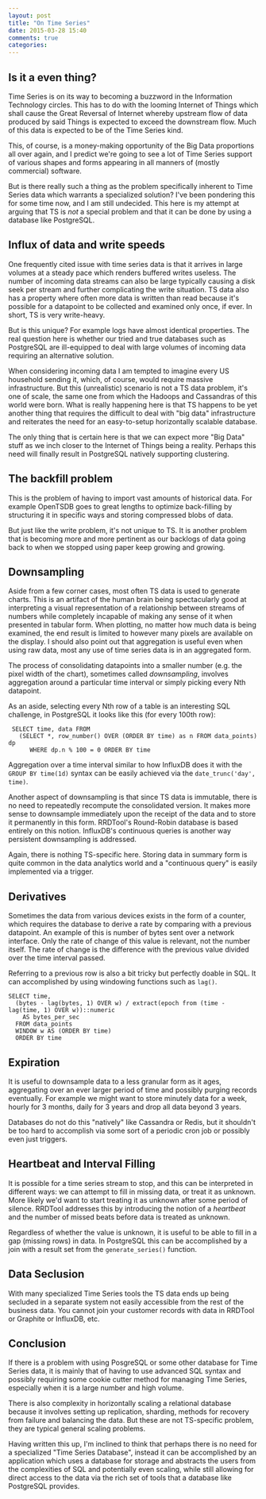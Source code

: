 ```yaml
---
layout: post
title: "On Time Series"
date: 2015-03-28 15:40
comments: true
categories:
---
```


## Is it a even thing?

Time Series is on its way to becoming a buzzword in the Information
Technology circles. This has to do with the looming Internet of Things
which shall cause the Great Reversal of Internet whereby upstream flow
of data produced by said Things is expected to exceed the downstream
flow. Much of this data is expected to be of the Time Series kind.

This, of course, is a money-making opportunity of the Big Data
proportions all over again, and I predict we're going to see a lot of
Time Series support of various shapes and forms appearing in all
manners of (mostly commercial) software.

But is there really such a thing as the problem specifically inherent
to Time Series data which warrants a specialized solution? I've been
pondering this for some time now, and I am still undecided. This
here is my attempt at arguing that TS is *not* a special problem and
that it can be done by using a database like PostgreSQL.

## Influx of data and write speeds

One frequently cited issue with time series data is that it arrives in
large volumes at a steady pace which renders buffered writes
useless. The number of incoming data streams can also be large
typically causing a disk seek per stream and further complicating the
write situation. TS data also has a property where often more data is
written than read because it's possible for a datapoint to be
collected and examined only once, if ever. In short, TS is very
write-heavy.

But is this unique? For example logs have almost identical
properties. The real question here is whether our tried and true
databases such as PostgreSQL are ill-equipped to deal with large
volumes of incoming data requiring an alternative solution.

When considering incoming data I am tempted to imagine every US
household sending it, which, of course, would require massive
infrastructure. But this (unrealistic) scenario is not a TS data
problem, it's one of scale, the same one from which the Hadoops and
Cassandras of this world were born. What is really happening here is
that TS happens to be yet another thing that requires the difficult to
deal with "big data" infrastructure and reiterates the need for an
easy-to-setup horizontally scalable database.

The only thing that is certain here is that we can expect more "Big
Data" stuff as we inch closer to the Internet of Things being a
reality. Perhaps this need will finally result in PostgreSQL natively
supporting clustering.

## The backfill problem

This is the problem of having to import vast amounts of historical
data. For example OpenTSDB goes to great lengths to optimize
back-filling by structuring it in specific ways and storing compressed
blobs of data.

But just like the write problem, it's not unique to TS. It
is another problem that is becoming more and more pertinent as our
backlogs of data going back to when we stopped using paper keep
growing and growing.

## Downsampling

Aside from a few corner cases, most often TS data is used to generate
charts. This is an artifact of the human brain being spectacularly
good at interpreting a visual representation of a relationship between
streams of numbers while completely incapable of making any sense of
it when presented in tabular form. When plotting, no matter how much
data is being examined, the end result is limited to however many
pixels are available on the display. I should also point out that
aggregation is useful even when using raw data, most any use of time
series data is in an aggregated form.

The process of consolidating datapoints into a smaller number (e.g.
the pixel width of the chart), sometimes called _downsampling_, involves
aggregation around a particular time interval or simply picking every
Nth datapoint.

As an aside, selecting every Nth row of a table is an interesting SQL
challenge, in PostgreSQL it looks like this (for every 100th row):

```
 SELECT time, data FROM
   (SELECT *, row_number() OVER (ORDER BY time) as n FROM data_points) dp
      WHERE dp.n % 100 = 0 ORDER BY time
```

Aggregation over a time interval similar to how InfluxDB does it with
the `GROUP BY time(1d)` syntax can be easily achieved via the
`date_trunc('day', time)`.

Another aspect of downsampling is that since TS data is immutable,
there is no need to repeatedly recompute the consolidated version. It
makes more sense to downsample immediately upon the receipt of the
data and to store it permanently in this form. RRDTool's Round-Robin
database is based entirely on this notion. InfluxDB's continuous
queries is another way persistent downsampling is addressed.

Again, there is nothing TS-specific here. Storing data in summary form
is quite common in the data analytics world and a "continuous query"
is easily implemented via a trigger.

## Derivatives

Sometimes the data from various devices exists in the form of a
counter, which requires the database to derive a rate by comparing
with a previous datapoint. An example of this is number of bytes sent
over a network interface. Only the rate of change of this value is
relevant, not the number itself. The rate of change is the difference
with the previous value divided over the time interval passed.

Referring to a previous row is also a bit tricky but perfectly doable
in SQL. It can accomplished by using windowing functions such as
`lag()`.

```
SELECT time,
  (bytes - lag(bytes, 1) OVER w) / extract(epoch from (time - lag(time, 1) OVER w))::numeric
    AS bytes_per_sec
  FROM data_points
  WINDOW w AS (ORDER BY time)
  ORDER BY time
```

## Expiration

It is useful to downsample data to a less granular form as it ages,
aggregating over an ever larger period of time and possibly purging
records eventually. For example we might want to store minutely data
for a week, hourly for 3 months, daily for 3 years and drop all data
beyond 3 years.

Databases do not do this "natively" like Cassandra or Redis, but it
shouldn't be too hard to accomplish via some sort of a periodic cron
job or possibly even just triggers.

## Heartbeat and Interval Filling

It is possible for a time series stream to stop, and this can be
interpreted in different ways: we can attempt to fill in missing data,
or treat it as unknown. More likely we'd want to start treating it as
unknown after some period of silence. RRDTool addresses this by
introducing the notion of a _heartbeat_ and the number of missed beats
before data is treated as unknown.

Regardless of whether the value is unknown, it is useful to be able to
fill in a gap (missing rows) in data. In PostgreSQL this can be
accomplished by a join with a result set from the `generate_series()`
function.

## Data Seclusion

With many specialized Time Series tools the TS data ends up being
secluded in a separate system not easily accessible from the rest of
the business data. You cannot join your customer records with data in
RRDTool or Graphite or InfluxDB, etc.

## Conclusion

If there is a problem with using PosgreSQL or some other database for
Time Series data, it is mainly that of having to use advanced SQL
syntax and possibly requiring some cookie cutter method for managing
Time Series, especially when it is a large number and high volume.

There is also complexity in horizontally scaling a relational database
because it involves setting up replication, sharding, methods for
recovery from failure and balancing the data. But these are not
TS-specific problem, they are typical general scaling problems.

Having written this up, I'm inclined to think that perhaps there is
no need for a specialized "Time Series Database", instead it can be
accomplished by an application which uses a database for storage and
abstracts the users from the complexities of SQL and potentially even
scaling, while still allowing for direct access to the data via the
rich set of tools that a database like PostgreSQL provides.

